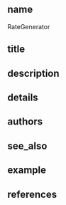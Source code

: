 ## name
RateGenerator
## title
## description
## details
## authors
## see_also
## example
## references
